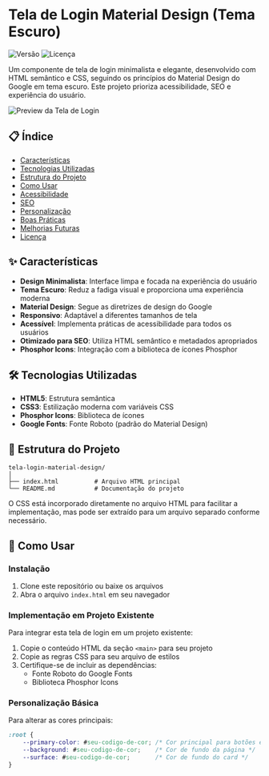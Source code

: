 # Tela de Login Material Design (Tema Escuro)

![Versão](https://img.shields.io/badge/versão-1.0.0-blue.svg)
![Licença](https://img.shields.io/badge/licença-MIT-green.svg)

Um componente de tela de login minimalista e elegante, desenvolvido com HTML semântico e CSS, seguindo os princípios do Material Design do Google em tema escuro. Este projeto prioriza acessibilidade, SEO e experiência do usuário.

![Preview da Tela de Login](https://via.placeholder.com/800x450/1e1e1e/bb86fc?text=Tela+de+Login+Material+Design)

## 📋 Índice

- [Características](#características)
- [Tecnologias Utilizadas](#tecnologias-utilizadas)
- [Estrutura do Projeto](#estrutura-do-projeto)
- [Como Usar](#como-usar)
- [Acessibilidade](#acessibilidade)
- [SEO](#seo)
- [Personalização](#personalização)
- [Boas Práticas](#boas-práticas)
- [Melhorias Futuras](#melhorias-futuras)
- [Licença](#licença)

## ✨ Características

- **Design Minimalista**: Interface limpa e focada na experiência do usuário
- **Tema Escuro**: Reduz a fadiga visual e proporciona uma experiência moderna
- **Material Design**: Segue as diretrizes de design do Google
- **Responsivo**: Adaptável a diferentes tamanhos de tela
- **Acessível**: Implementa práticas de acessibilidade para todos os usuários
- **Otimizado para SEO**: Utiliza HTML semântico e metadados apropriados
- **Phosphor Icons**: Integração com a biblioteca de ícones Phosphor

## 🛠️ Tecnologias Utilizadas

- **HTML5**: Estrutura semântica
- **CSS3**: Estilização moderna com variáveis CSS
- **Phosphor Icons**: Biblioteca de ícones
- **Google Fonts**: Fonte Roboto (padrão do Material Design)

## 📁 Estrutura do Projeto

```
tela-login-material-design/
│
├── index.html          # Arquivo HTML principal
└── README.md           # Documentação do projeto
```

O CSS está incorporado diretamente no arquivo HTML para facilitar a implementação, mas pode ser extraído para um arquivo separado conforme necessário.

## 🚀 Como Usar

### Instalação

1. Clone este repositório ou baixe os arquivos
2. Abra o arquivo `index.html` em seu navegador

### Implementação em Projeto Existente

Para integrar esta tela de login em um projeto existente:

1. Copie o conteúdo HTML da seção `<main>` para seu projeto
2. Copie as regras CSS para seu arquivo de estilos
3. Certifique-se de incluir as dependências:
   - Fonte Roboto do Google Fonts
   - Biblioteca Phosphor Icons

### Personalização Básica

Para alterar as cores principais:

```css
:root {
    --primary-color: #seu-codigo-de-cor; /* Cor principal para botões e links */
    --background: #seu-codigo-de-cor;    /* Cor de fundo da página */
    --surface: #seu-codigo-de-cor;       /* Cor de fundo do card */
}
